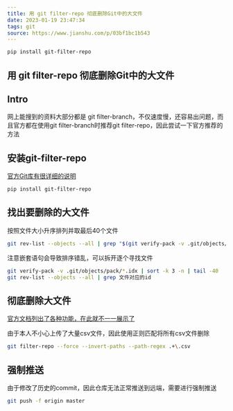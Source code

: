 ```yaml
---
title: 用 git filter-repo 彻底删除Git中的大文件
date: 2023-01-19 23:47:34  
tags: git
source: https://www.jianshu.com/p/03bf1bc1b543
---
```


```bash
pip install git-filter-repo
```

## 用 git filter-repo 彻底删除Git中的大文件

## Intro

网上能搜到的资料大部分都是 git filter-branch，不仅速度慢，还容易出问题，而且官方都在使用git filter-branch时推荐git filter-repo，因此尝试一下官方推荐的方法

## 安装git-filter-repo

[官方Git库有很详细的说明]

```bash
pip install git-filter-repo
```

## 找出要删除的大文件

按照文件大小升序排列并取最后40个文件

```bash
git rev-list --objects --all | grep "$(git verify-pack -v .git/objects/pack/*.idx | sort -k 3 -n | tail -40 | awk '{print$1}')"
```

注意嵌套语句会导致排序错乱，可以拆开逐个寻找文件

```bash
git verify-pack -v .git/objects/pack/*.idx | sort -k 3 -n | tail -40
git rev-list --objects --all | grep 文件对应的id
```

## 彻底删除大文件

[官方文档列出了各种功能，在此就不一一展示了]

由于本人不小心上传了大量csv文件，因此使用正则匹配将所有csv文件删除

```bash
git filter-repo --force --invert-paths --path-regex .+\.csv
```

## 强制推送

由于修改了历史的commit，因此仓库无法正常推送到远端，需要进行强制推送

```bash
git push -f origin master
```

[官方Git库有很详细的说明]: https://links.jianshu.com/go?to=https%3A%2F%2Fgithub.com%2Fnewren%2Fgit-filter-repo%2Fblob%2Fmain%2FINSTALL.md
[官方文档列出了各种功能，在此就不一一展示了]: https://links.jianshu.com/go?to=https%3A%2F%2Fhtmlpreview.github.io%2F%3Fhttps%3A%2F%2Fgithub.com%2Fnewren%2Fgit-filter-repo%2Fblob%2Fdocs%2Fhtml%2Fgit-filter-repo.html
